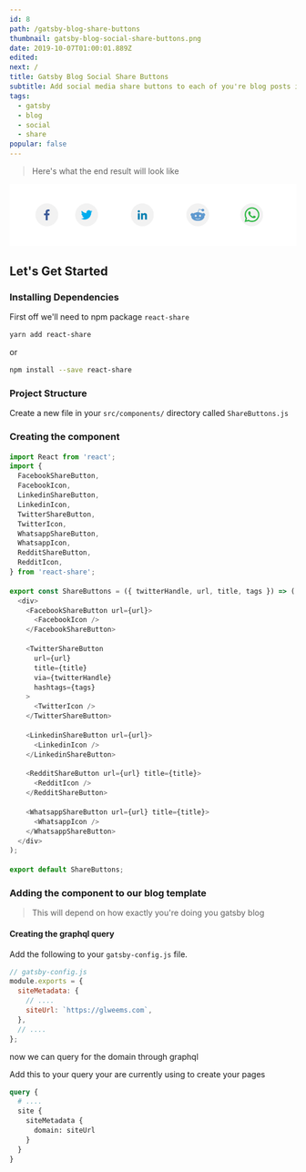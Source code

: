 ```yaml
---
id: 8
path: /gatsby-blog-share-buttons
thumbnail: gatsby-blog-social-share-buttons.png
date: 2019-10-07T01:00:01.889Z
edited:
next: /
title: Gatsby Blog Social Share Buttons
subtitle: Add social media share buttons to each of you're blog posts in Gatsby.js
tags:
  - gatsby
  - blog
  - social
  - share
popular: false
---
```


> Here's what the end result will look like

![End Result](social-icons.png)

## Let's Get Started

### Installing Dependencies

First off we'll need to npm package `react-share`

```bash
yarn add react-share
```

or

```bash
npm install --save react-share
```

### Project Structure

Create a new file in your `src/components/` directory called `ShareButtons.js`

### Creating the component

```js
import React from 'react';
import {
  FacebookShareButton,
  FacebookIcon,
  LinkedinShareButton,
  LinkedinIcon,
  TwitterShareButton,
  TwitterIcon,
  WhatsappShareButton,
  WhatsappIcon,
  RedditShareButton,
  RedditIcon,
} from 'react-share';

export const ShareButtons = ({ twitterHandle, url, title, tags }) => (
  <div>
    <FacebookShareButton url={url}>
      <FacebookIcon />
    </FacebookShareButton>

    <TwitterShareButton
      url={url}
      title={title}
      via={twitterHandle}
      hashtags={tags}
    >
      <TwitterIcon />
    </TwitterShareButton>

    <LinkedinShareButton url={url}>
      <LinkedinIcon />
    </LinkedinShareButton>

    <RedditShareButton url={url} title={title}>
      <RedditIcon />
    </RedditShareButton>

    <WhatsappShareButton url={url} title={title}>
      <WhatsappIcon />
    </WhatsappShareButton>
  </div>
);

export default ShareButtons;
```

### Adding the component to our blog template

> This will depend on how exactly you're doing you gatsby blog

#### Creating the graphql query

Add the following to your `gatsby-config.js` file.

```js
// gatsby-config.js
module.exports = {
  siteMetadata: {
    // ....
    siteUrl: `https://glweems.com`,
  },
  // ....
};
```

now we can query for the domain through graphql

Add this to your query your are currently using to create your pages

```graphql
query {
  # ....
  site {
    siteMetadata {
      domain: siteUrl
    }
  }
}
```
